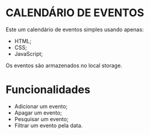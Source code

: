 # CALENDÁRIO DE EVENTOS

Este um calendário de eventos simples usando apenas:

- HTML;
- CSS;
- JavaScript;

Os eventos são armazenados no local storage.

# Funcionalidades

- Adicionar um evento;
- Apagar um evento;
- Pesquisar um evento;
- Filtrar um evento pela data.